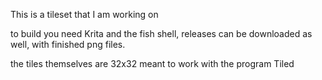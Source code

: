 This is a tileset that I am working on

to build you need Krita and the fish shell,
releases can be downloaded as well, with finished png files.

the tiles themselves are 32x32 meant to work with the program Tiled

